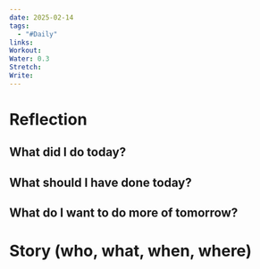 ```yaml
---
date: 2025-02-14
tags:
  - "#Daily"
links: 
Workout: 
Water: 0.3
Stretch: 
Write:
---
```

# Reflection
## What did I do today?

## What should I have done today?

## What do I want to do more of tomorrow?

# Story (who, what, when, where)

